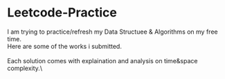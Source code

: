 # Leetcode-Practice

I am trying to practice/refresh my Data Structuee & Algorithms on my free time.\
Here are some of the works i submitted.\
\
Each solution comes with explaination and analysis on time&space complexity.\
